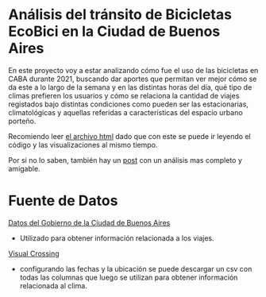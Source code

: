 # Análisis del tránsito de Bicicletas EcoBici en la Ciudad de Buenos Aires
En este proyecto voy a estar analizando cómo fue el uso de las bicicletas en CABA durante 2021, buscando dar aportes que permitan ver mejor cómo se da este a lo largo de la semana y en las distintas horas del día, qué tipo de climas prefieren los usuarios y cómo se relaciona la cantidad de viajes registados bajo distintas condiciones como pueden ser las estacionarias, climatológicas y aquellas referidas a características del espacio urbano porteño.

Recomiendo leer [el archivo html](https://ezegrenat.github.io/analisis-bicicletas-ecobici/analisis_bicicletas.html) dado que con este se puede ir leyendo el código y las visualizaciones al mismo tiempo. 

Por si no lo saben, también hay un [post](https://ezegrenat.github.io/2021/01/23/analisis-bicicletas.html) con un análisis mas completo y amigable. 

# Fuente de Datos

[Datos del Gobierno de la Ciudad de Buenos Aires](https://data.buenosaires.gob.ar/dataset/bicicletas-publicas/resource/a9095876-e584-4b0d-976c-a4600455565b)
- Utilizado para obtener información relacionada a los viajes. 

[Visual Crossing](https://www.visualcrossing.com/weather/weather-data-services#)
- configurando las fechas y la ubicación se puede descargar un csv con todas las columnas que luego se utilizan para obtener información relacionada al clima. 
